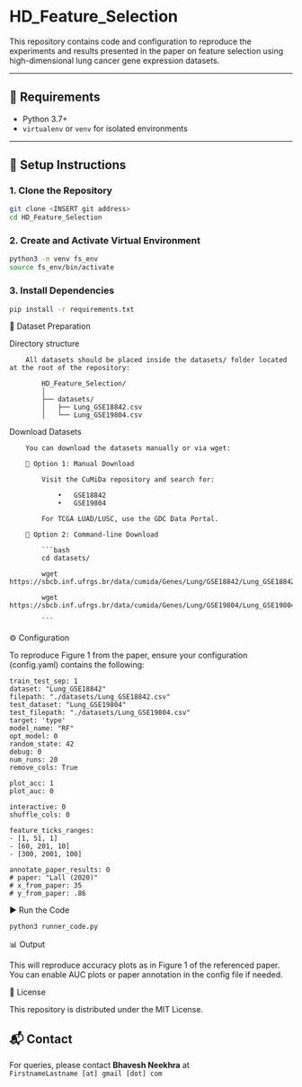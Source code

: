 # HD_Feature_Selection

This repository contains code and configuration to reproduce the experiments and results presented in the paper on feature selection using high-dimensional lung cancer gene expression datasets.

---

## 🧰 Requirements

- Python 3.7+
- `virtualenv` or `venv` for isolated environments

---

## 🔧 Setup Instructions

### 1. Clone the Repository

```bash
git clone <INSERT git address>
cd HD_Feature_Selection
```

### 2. Create and Activate Virtual Environment

```bash
python3 -m venv fs_env
source fs_env/bin/activate
```
### 3. Install Dependencies
```bash
pip install -r requirements.txt
```
📂 Dataset Preparation

Directory structure

        All datasets should be placed inside the datasets/ folder located at the root of the repository:

            HD_Feature_Selection/
            │
            ├── datasets/
            │   ├── Lung_GSE18842.csv
            │   └── Lung_GSE19804.csv

Download Datasets

        You can download the datasets manually or via wget:

        🔹 Option 1: Manual Download

            Visit the CuMiDa repository and search for:

                •	GSE18842
                •	GSE19804

            For TCGA LUAD/LUSC, use the GDC Data Portal. 

        🔹 Option 2: Command-line Download

            ```bash
            cd datasets/

            wget https://sbcb.inf.ufrgs.br/data/cumida/Genes/Lung/GSE18842/Lung_GSE18842.csv

            wget https://sbcb.inf.ufrgs.br/data/cumida/Genes/Lung/GSE19804/Lung_GSE19804.csv
            
            ```

⚙️ Configuration

To reproduce Figure 1 from the paper, ensure your configuration (config.yaml) contains the following:

    train_test_sep: 1
    dataset: "Lung_GSE18842"
    filepath: "./datasets/Lung_GSE18842.csv"
    test_dataset: "Lung_GSE19804"
    test_filepath: "./datasets/Lung_GSE19804.csv"
    target: 'type'
    model_name: "RF"
    opt_model: 0
    random_state: 42
    debug: 0
    num_runs: 20
    remove_cols: True

    plot_acc: 1
    plot_auc: 0

    interactive: 0
    shuffle_cols: 0

    feature_ticks_ranges:
    - [1, 51, 1]
    - [60, 201, 10]
    - [300, 2001, 100]

    annotate_paper_results: 0
    # paper: "Lall (2020)"
    # x_from_paper: 35
    # y_from_paper: .86

▶️ Run the Code

```bash
python3 runner_code.py
```

📊 Output

This will reproduce accuracy plots as in Figure 1 of the referenced paper. You can enable AUC plots or paper annotation in the config file if needed.

📎 License

This repository is distributed under the MIT License.

## 📬 Contact

For queries, please contact **Bhavesh Neekhra** at  
`FirstnameLastname [at] gmail [dot] com`
